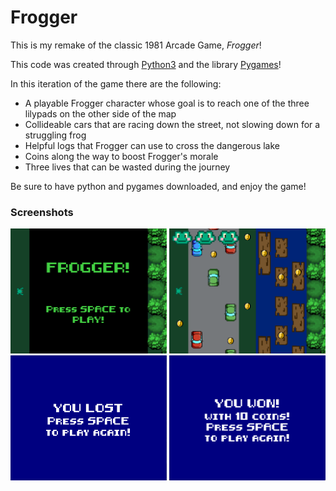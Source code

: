 # Frogger

This is my remake of the classic 1981 Arcade Game, _Frogger_!  

This code was created through [Python3](https://www.python.org) and the library [Pygames](https://www.pygame.org/news)!

In this iteration of the game there are the following:
* A playable Frogger character whose goal is to reach one of the three lilypads on the other side of the map
* Collideable cars that are racing down the street, not slowing down for a struggling frog
* Helpful logs that Frogger can use to cross the dangerous lake
* Coins along the way to boost Frogger's morale
* Three lives that can be wasted during the journey

Be sure to have python and pygames downloaded, and enjoy the game!

### Screenshots

<span>
<img src="https://github.com/darmoment/Frogger/blob/ff6fa96f2878be9c854c436b798baa79193baec2/images/FroggerIntroShot.png" alt = "Intro screen of Frogger game" width="250" height="200" display="inline">
<img src="https://github.com/darmoment/Frogger/blob/35a6901f229ba2094d566b37f54c204f7bf05980/images/InGameShot.png" alt = "In game Frogger screenshot" width="250" height="200" display="inline">
<img src="https://github.com/darmoment/Frogger/blob/35a6901f229ba2094d566b37f54c204f7bf05980/images/LostScreenShot.png" alt = "Lost screen of Frogger game" width="250" height="200" display="inline">
<img src="https://github.com/darmoment/Frogger/blob/35a6901f229ba2094d566b37f54c204f7bf05980/images/WonScreenShot.png" alt = "Won screen of Frogger game" width="250" height="200" display="inline">
</span>
